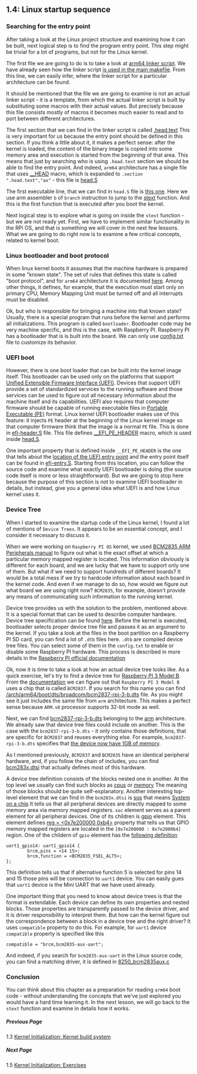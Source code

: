 ## 1.4: Linux startup sequence

### Searching for the entry point

After taking a look at the Linux project structure and examining how it can be built, next logical step is to find the program entry point. This step might be trivial for a lot of programs, but not for the Linux kernel. 

The first file we are going to do is to take a look at [arm64 linker script](https://github.com/torvalds/linux/blob/v4.14/arch/arm64/kernel/vmlinux.lds.S). We have already seen how the linker script [is used in the main makefile](https://github.com/torvalds/linux/blob/v4.14/Makefile#L970). From this line, we can easily infer, where the linker script for a particular architecture can be found.

It should be mentioned that the file we are going to examine is not an actual linker script - it is a template, from which the actual linker script is built by substituting some macros with their actual values. But precisely because this file consists mostly of macros it becomes much easier to read and to port between different architectures.

The first section that we can find in the linker script is called [.head.text](https://github.com/torvalds/linux/blob/v4.14/arch/arm64/kernel/vmlinux.lds.S#L96) This is very important for us because the entry point should be defined in this section. If you think a little about it, it makes a perfect sense: after the kernel is loaded, the content of the binary image is copied into some memory area and execution is started from the beginning of that area. This means that just by searching who is using `.head.text` section we should be able to find the entry point. And indeed, `arm64` architecture has a single file that uses [__HEAD](https://github.com/torvalds/linux/blob/v4.14/include/linux/init.h#L90) macro, which is expanded to `.section    ".head.text","ax"` - this file is [head.S](https://github.com/torvalds/linux/blob/v4.14/arch/arm64/kernel/head.S)

The first executable line, that we can find in `head.S` file is [this one](https://github.com/torvalds/linux/blob/v4.14/arch/arm64/kernel/head.S#L85). Here we use arm assembler `b` of `branch` instruction to jump to the [stext](https://github.com/torvalds/linux/blob/v4.14/arch/arm64/kernel/head.S#L116) function. And this is the first function that is executed after you boot the kernel.

Next logical step is to explore what is going on inside the `stext` function - but we are not ready yet. First, we have to implement similar functionality in the RPi OS, and that is something we will cover in the next few lessons. What we are going to do right now is to examine a few critical concepts, related to kernel boot.

### Linux bootloader and boot protocol

When linux kernel boots it assumes that the machine hardware is prepared in some "known state". The set of rules that defines this state is called "boot protocol", and for `arm64` architecture it is documented [here](https://github.com/torvalds/linux/blob/v4.14/Documentation/arm64/booting.txt). Among other things, it defines, for example, that the execution must start only on primary CPU, Memory Mapping Unit must be turned off and all interrupts must be disabled. 

Ok, but who is responsible for bringing a machine into that known state? Usually, there is a special program that runs before the kernel and performs all initializations. This program is called `bootloader`. Bootloader code may be very machine specific, and this is the case, with Raspberry PI. Raspberry PI has a bootloader that is is built into the board. We can only use [config.txt](https://www.raspberrypi.org/documentation/configuration/config-txt/) file to customize its behavior. 

### UEFI boot

However, there is one boot loader that can be built into the kernel image itself. This bootloader can be used only on the platforms that support [Unified Extensible Firmware Interface (UEFI)](https://en.wikipedia.org/wiki/Unified_Extensible_Firmware_Interface). Devices that support UEFI provide a set of standardized services to the running software and those services can be used to figure out all necessary information about the machine itself and its capabilities. UEFI also requires that computer firmware should be capable of running executable files in [Portable Executable (PE)](https://en.wikipedia.org/wiki/Portable_Executable) format. Linux kernel UEFI bootloader makes use of this feature: it injects `PE` header at the beginning of the Linux kernel image so that computer firmware think that the image is a normal `PE` file. This is done in [efi-header.S](https://github.com/torvalds/linux/blob/v4.14/arch/arm64/kernel/efi-header.S) file. This file defines [__EFI_PE_HEADER](https://github.com/torvalds/linux/blob/v4.14/arch/arm64/kernel/efi-header.S#L13) macro, which is used inside [head.S](https://github.com/torvalds/linux/blob/v4.14/arch/arm64/kernel/head.S#L98).

One important property that is defined inside `__EFI_PE_HEADER` is the one that tells about the [location of the UEFI entry point](https://github.com/torvalds/linux/blob/v4.14/arch/arm64/kernel/efi-header.S#L33) and the entry point itself can be found in [efi-entry.S](https://github.com/torvalds/linux/blob/v4.14/arch/arm64/kernel/efi-entry.S#L32). Starting from this location, you can follow the source code and examine what exactly UEFI bootloader is doing (the source code itself is more or less straightforward). But we are going to stop here because the purpose of this section is not to examine UEFI bootloader in details, but instead, give you a general idea what UEFI is and how Linux kernel uses it.

### Device Tree

When I started to examine the startup code of the Linux kernel, I found a lot of mentions of `Device Trees`. It appears to be an essential concept, and I consider it necessary to discuss it.

When we were working on `Raspberry PI OS` kernel, we used [BCM2835 ARM Peripherals manual](https://www.raspberrypi.org/documentation/hardware/raspberrypi/bcm2835/BCM2835-ARM-Peripherals.pdf) to figure out what is the exact offset at which a particular memory mapped register is located. This information obviously is different for each board, and we are lucky that we have to support only one of them. But what if we need to support hundreds of different boards? It would be a total mess if we try to hardcode information about each board in the kernel code. And even if we manage to do so, how would we figure out what board we are using right now? `BCM2835`, for example, doesn't provide any means of communicating such information to the running kernel.

Device tree provides us with the solution to the problem, mentioned above. It is a special format that can be used to describe computer hardware. Device tree specification can be found [here](https://www.devicetree.org/). Before the kernel is executed, bootloader selects proper device tree file and passes it as an argument to the kernel. If you take a look at the files in the boot partition on a Raspberry PI SD card, you can find a lot of `.dtb` files here. `.dtb` are compiled device tree files. You can select some of them in the `config.txt` to enable or disable some Raspberry PI  hardware. This process is described in more details in the [Raspberry PI official documentation](https://www.raspberrypi.org/documentation/configuration/device-tree.md)

Ok, now it is time to take a look at how an actual device tree looks like. As a quick exercise, let's try to find a device tree for [Raspberry PI 3 Model B](https://www.raspberrypi.org/products/raspberry-pi-3-model-b/). From the [documentation](https://www.raspberrypi.org/documentation/hardware/raspberrypi/bcm2837/README.md) we can figure out that `Raspberry PI 3 Model B` uses a chip that is called `BCM2837`. If you search for this name you can find [/arch/arm64/boot/dts/broadcom/bcm2837-rpi-3-b.dts](https://github.com/torvalds/linux/blob/v4.14/arch/arm64/boot/dts/broadcom/bcm2837-rpi-3-b.dts)  file. As you might see it just includes the same file from `arm` architecture. This makes a perfect sense because `ARM.v8` processor supports 32-bit mode as well.

Next, we can find [bcm2837-rpi-3-b.dts](https://github.com/torvalds/linux/blob/v4.14/arch/arm/boot/dts/bcm2837-rpi-3-b.dts) belonging to the [arm](https://github.com/torvalds/linux/tree/v4.14/arch/arm) architecture. We already saw that device tree files could include on another. This is the case with the  `bcm2837-rpi-3-b.dts` - it only contains those definitions, that are specific for `BCM2837` and reuses everything else. For example,  `bcm2837-rpi-3-b.dts` specifies that [the device now have 1GB of memory](https://github.com/torvalds/linux/blob/v4.14/arch/arm/boot/dts/bcm2837-rpi-3-b.dts#L18). 

As I mentioned previously, `BCM2837` and `BCM2835` have an identical peripheral hardware, and, if you follow the chain of includes, you can find [bcm283x.dtsi](https://github.com/torvalds/linux/blob/v4.14/arch/arm/boot/dts/bcm283x.dtsi) that actually defines most of this hardware. 

A device tree definition consists of the blocks nested one in another. At the top level we usually can find such blocks as [cpus](https://github.com/torvalds/linux/blob/v4.14/arch/arm/boot/dts/bcm2837.dtsi#L30) or [memory](https://github.com/torvalds/linux/blob/v4.14/arch/arm/boot/dts/bcm2837-rpi-3-b.dts#L17) The meaning of those blocks should be quite self-explanatory. Another interesting top-level element that we can find in the `bcm283x.dtsi` is [sos](https://github.com/torvalds/linux/blob/v4.14/arch/arm/boot/dts/bcm283x.dtsi#L52) that means [System on a chip](https://en.wikipedia.org/wiki/System_on_a_chip) It tells us that all peripheral devices are directly mapped to some memory area via memory mapped registers. `soc` element serves as a parent element for all peripheral devices. One of its children is [gpio](https://github.com/torvalds/linux/blob/v4.14/arch/arm/boot/dts/bcm283x.dtsi#L147) element. This element defines [reg = <0x7e200000 0xb4>](https://github.com/torvalds/linux/blob/v4.14/arch/arm/boot/dts/bcm283x.dtsi#L149) property that tells us that GPIO memory mapped registers are located in the  `[0x7e200000 : 0x7e2000b4]` region. One of the childern of `gpio` element has the [following definition](https://github.com/torvalds/linux/blob/v4.14/arch/arm/boot/dts/bcm283x.dtsi#L474)

```
uart1_gpio14: uart1_gpio14 {
        brcm,pins = <14 15>;
        brcm,function = <BCM2835_FSEL_ALT5>;
};
``` 
This definition tells us that if alternative function 5 is selected for pins 14 and 15 those pins will be connection to `uart1` device. You can easily gues that `uart1` device is the Mini UART that we have used already.

One important thing that you need to know about device trees is that the format is extendable. Each device can define its own properties and nested blocks. Those properties are transparently passed to the device driver, and it is driver responsibility to interpret them. But how can the kernel figure out the correspondence between a block in a device tree and the right driver? It uses `compatible` property to do this. For example, for `uart1` device `compatible` property is specified like this

```
compatible = "brcm,bcm2835-aux-uart";
```

And indeed, if you search for `bcm2835-aux-uart` in the Linux source code, you can find a matching driver, it is defined in [8250_bcm2835aux.c](https://github.com/torvalds/linux/blob/v4.14/drivers/tty/serial/8250/8250_bcm2835aux.c)

### Conclusion

You can think about this chapter as a preparation for reading `arm64` boot code - without understanding the concepts that we've just explored you would have a hard time learning it. In the next lesson, we will go back to the `stext` function and examine in details how it works.

##### Previous Page

1.3 [Kernel Initialization: Kernel build system](../../../docs/lesson01/linux/build-system.md)

##### Next Page

1.5 [Kernel Initialization: Exercises](../../../docs/lesson01/exercises.md)

